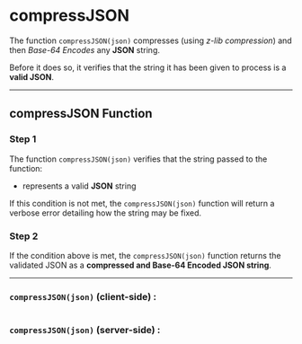 # compressJSON
The function `compressJSON(json)` compresses (using *z-lib compression*) and then *Base-64 Encodes* any **JSON** string.

Before it does so, it verifies that the string it has been given to process is a **valid JSON**.

______

## compressJSON Function

### Step 1

The function `compressJSON(json)` verifies that the string passed to the function:

 - represents a valid **JSON** string

If this condition is not met, the `compressJSON(json)` function will return a verbose error detailing how the string may be fixed.

### Step 2

If the condition above is met, the `compressJSON(json)` function returns the validated JSON as a **compressed and Base-64 Encoded JSON string**.

_____

### `compressJSON(json)` (client-side) :

```

```

### `compressJSON(json)` (server-side) :

```

```
